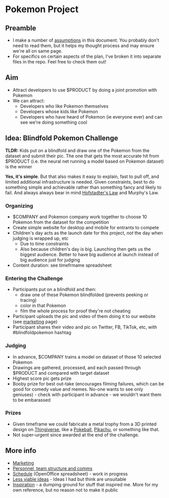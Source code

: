 # Pokemon Project

## Preamble

* I make a number of [assumptions](./assumptions.md) in this document. You probably don't need to read them, but it helps my thought process and may ensure we're all on same page.
* For specifics on certain aspects of the plan, I've broken it into separate files in the repo. Feel free to check them out!

## Aim

* Attract developers to use $PRODUCT by doing a joint promotion with Pokemon
* We can attract:
  * Developers who like Pokemon themselves
  * Developers whose kids like Pokemon
  * Developers who have heard of Pokemon (ie everyone ever) and can see we're doing something cool 

## Idea: Blindfold Pokemon Challenge

**TLDR:** Kids put on a blindfold and draw one of the Pokemon from the dataset and submit their pic. The one that gets the most accurate hit from $PRODUCT (i.e. the neural net running a model based on Pokemon dataset) is the winner

**Yes, it's simple**. But that also makes it easy to explain, fast to pull off, and limited additional infrastructure is needed. Given constraints, best to do something simple and achievable rather than something fancy and likely to fail. And always always bear in mind [Hofstadter's Law](https://alexcg1.github.io/hofstadter-law/) and Murphy's Law.

### Organizing

* $COMPANY and Pokemon company work together to choose 10 Pokemon from the dataset for the competition
* Create simple website for desktop and mobile for entrants to compete
* Children's day acts as the launch date for this project, *not* the day when judging is wrapped up, etc
  * Due to time constraints
  * Also because children's day is big. Launching then gets us the biggest audience. Better to have big audience at launch instead of big audience just for judging
* Content duration: see timefrmame spreadsheet

### Entering the Challenge

* Participants put on a blindfold and then:
  * draw one of these Pokemon blindfolded (prevents peeking or tracing)
  * color in that Pokemon
  * film the whole process for proof they're not cheating
* Participant uploads the pic and video of them doing it to our website (see [marketing](./marketing.md) page)
* Participant shares their video and pic on Twitter, FB, TikTok, etc, with #blindfoldpokemon hashtag 

### Judging

* In advance, $COMPANY trains a model on dataset of those 10 selected Pokemon
* Drawings are gathered, processed, and each passed through $PRODUCT and compared with target dataset
* Highest score pic gets prize
* Booby prize for best out-take (encourages filming failures, which can be good for comedy value and memes. No-one wants to see only geniuses) - check with participant in advance - we wouldn't want them to be embarassed

### Prizes

* Given timeframe we could fabricate a metal trophy from a 3D printed design on [Thingiverse](https://www.thingiverse.com/), like a [Pokeball](https://www.thingiverse.com/search?q=pokeball&type=things&sort=relevant), [Pikachu](https://www.thingiverse.com/search?q=pikachu&type=things&sort=relevant), or something like that.
* Not super-urgent since awarded at the end of the challenge.

## More info

* [Marketing](./marketing.md)
* [Personnel, team structure and comms](./personnel.md)
* [Schedule](./schedule.ods) (OpenOffice spreadsheet) - work in progress
* [Less viable ideas](./less_viable.md) - Ideas I had but think are unsuitable
* [Inspiration](./inspiration/) - a dumping ground for stuff that inspired me. More for my own reference, but no reason not to make it public

